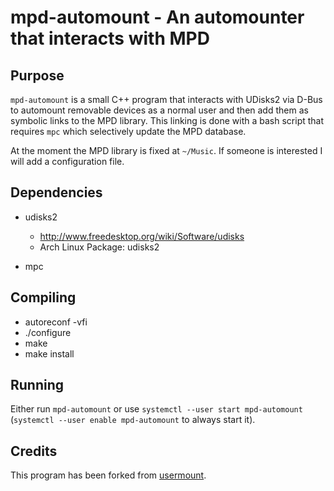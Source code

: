 mpd-automount - An automounter that interacts with MPD
======================================================

Purpose
-------

`mpd-automount` is a small C++ program that interacts with UDisks2 via D-Bus to automount removable devices as a normal user and then add them as symbolic links to the MPD library. This linking is done with a bash script that requires `mpc` which selectively update the MPD database.

At the moment the MPD library is fixed at `~/Music`. If someone is interested I will add a configuration file.

Dependencies
------------

* udisks2
    * http://www.freedesktop.org/wiki/Software/udisks
    * Arch Linux Package: udisks2

* mpc


Compiling
---------

* autoreconf -vfi
* ./configure
* make
* make install

Running
-------

Either run `mpd-automount` or use `systemctl --user start mpd-automount` (`systemctl --user enable mpd-automount` to always start it).


Credits
-------
This program has been forked from [usermount](https://github.com/tom5760/usermount).
